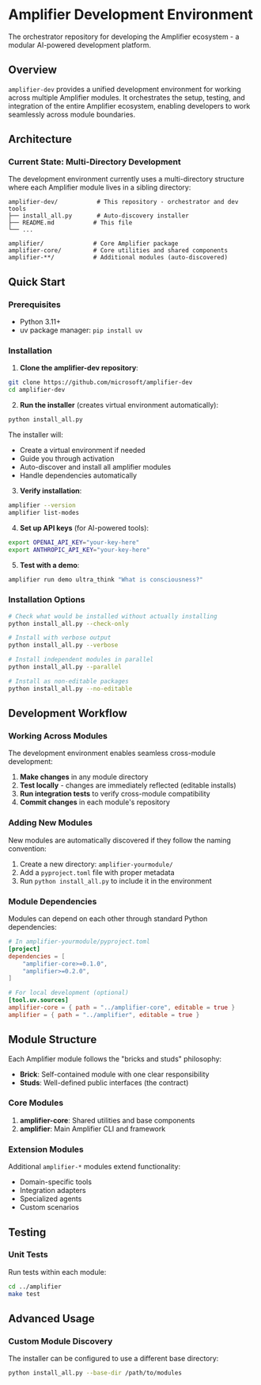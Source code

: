 # Amplifier Development Environment

The orchestrator repository for developing the Amplifier ecosystem - a modular AI-powered development platform.

## Overview

`amplifier-dev` provides a unified development environment for working across multiple Amplifier modules. It orchestrates the setup, testing, and integration of the entire Amplifier ecosystem, enabling developers to work seamlessly across module boundaries.

## Architecture

### Current State: Multi-Directory Development

The development environment currently uses a multi-directory structure where each Amplifier module lives in a sibling directory:

```
amplifier-dev/           # This repository - orchestrator and dev tools
├── install_all.py       # Auto-discovery installer
├── README.md           # This file
└── ...

amplifier/              # Core Amplifier package
amplifier-core/         # Core utilities and shared components
amplifier-**/           # Additional modules (auto-discovered)
```

## Quick Start

### Prerequisites

- Python 3.11+
- uv package manager: `pip install uv`

### Installation

1. **Clone the amplifier-dev repository**:

```bash
git clone https://github.com/microsoft/amplifier-dev
cd amplifier-dev
```

2. **Run the installer** (creates virtual environment automatically):

```bash
python install_all.py
```

The installer will:

- Create a virtual environment if needed
- Guide you through activation
- Auto-discover and install all amplifier modules
- Handle dependencies automatically

3. **Verify installation**:

```bash
amplifier --version
amplifier list-modes
```

4. **Set up API keys** (for AI-powered tools):

```bash
export OPENAI_API_KEY="your-key-here"
export ANTHROPIC_API_KEY="your-key-here"
```

5. **Test with a demo**:

```bash
amplifier run demo ultra_think "What is consciousness?"
```

### Installation Options

```bash
# Check what would be installed without actually installing
python install_all.py --check-only

# Install with verbose output
python install_all.py --verbose

# Install independent modules in parallel
python install_all.py --parallel

# Install as non-editable packages
python install_all.py --no-editable
```

## Development Workflow

### Working Across Modules

The development environment enables seamless cross-module development:

1. **Make changes** in any module directory
2. **Test locally** - changes are immediately reflected (editable installs)
3. **Run integration tests** to verify cross-module compatibility
4. **Commit changes** in each module's repository

### Adding New Modules

New modules are automatically discovered if they follow the naming convention:

1. Create a new directory: `amplifier-yourmodule/`
2. Add a `pyproject.toml` file with proper metadata
3. Run `python install_all.py` to include it in the environment

### Module Dependencies

Modules can depend on each other through standard Python dependencies:

```toml
# In amplifier-yourmodule/pyproject.toml
[project]
dependencies = [
    "amplifier-core>=0.1.0",
    "amplifier>=0.2.0",
]

# For local development (optional)
[tool.uv.sources]
amplifier-core = { path = "../amplifier-core", editable = true }
amplifier = { path = "../amplifier", editable = true }
```

## Module Structure

Each Amplifier module follows the "bricks and studs" philosophy:

- **Brick**: Self-contained module with one clear responsibility
- **Studs**: Well-defined public interfaces (the contract)

### Core Modules

1. **amplifier-core**: Shared utilities and base components
2. **amplifier**: Main Amplifier CLI and framework

### Extension Modules

Additional `amplifier-*` modules extend functionality:

- Domain-specific tools
- Integration adapters
- Specialized agents
- Custom scenarios

## Testing

### Unit Tests

Run tests within each module:

```bash
cd ../amplifier
make test
```

## Advanced Usage

### Custom Module Discovery

The installer can be configured to use a different base directory:

```bash
python install_all.py --base-dir /path/to/modules
```
